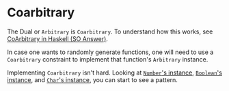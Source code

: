 # Coarbitrary

The Dual or `Arbitrary` is `Coarbitrary`. To understand how this works, see [CoArbitrary in Haskell (SO Answer)](https://stackoverflow.com/questions/47849407/coarbitrary-in-haskell#47910875).

In case one wants to randomly generate functions, one will need to use a `Coarbitrary` constraint to implement that function's `Arbitrary` instance.

Implementing `Coarbitrary` isn't hard. Looking at [`Number`'s instance](https://github.com/purescript/purescript-quickcheck/blob/v6.1.0/src/Test/QuickCheck/Arbitrary.purs#L78), [`Boolean`'s instance](https://github.com/purescript/purescript-quickcheck/blob/v6.1.0/src/Test/QuickCheck/Arbitrary.purs#L71), and [`Char`'s instance](https://github.com/purescript/purescript-quickcheck/blob/v6.1.0/src/Test/QuickCheck/Arbitrary.purs#L102), you can start to see a pattern.
